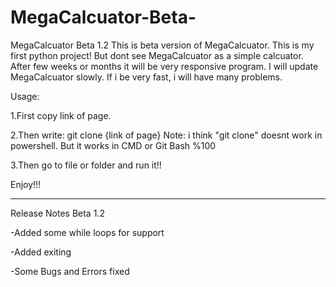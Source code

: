 # MegaCalcuator-Beta-
MegaCalcuator Beta 1.2
This is beta version of MegaCalcuator. This is my first python project!
But dont see MegaCalcuator as a simple calcuator. After few weeks or months it will be very responsive program.
I will update MegaCalcuator slowly. If i be very fast, i will have many problems.

Usage:

1.First copy link of page.

2.Then write:
git clone {link of page}   Note: i think "git clone" doesnt work in powershell. But it works in CMD or Git Bash %100

3.Then go to file or folder and run it!!

Enjoy!!!




--------------------------




Release Notes Beta 1.2

-Added some while loops for support

-Added exiting 

-Some Bugs and Errors fixed
